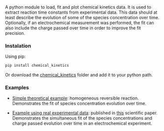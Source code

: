 A python module to load, fit and plot chemical kinetics data. It is used to extract reaction time constants from experimental data. This data should at least describe the evolution of some of the species concentration over time. Optionally, if an electrochemical measurement was performed, the fit can also include the charge passed over time in order to improve the fit precision.

### Instalation

Using pip:
```bash
pip install chemical_kinetics
```
Or download the [chemical_kinetics](chemical_kinetics/) folder and add it to your python path.

### Examples

- [Simple theoretical example](examples/simple_example/simple_example.md): homogeneous reversible reaction. Demonstrates the fit of species concentration evolution over time.

- [Example using real experimental data](examples/HMF_oxidation_WO3/HMF_oxidation_WO3.md): published in [this]() scientific paper. Demonstrates the simultaneous fit of the species concentrations and charge passed evolution over time in an electrochemical experiment.
